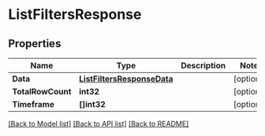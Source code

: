 # ListFiltersResponse

## Properties
Name | Type | Description | Notes
------------ | ------------- | ------------- | -------------
**Data** | [**ListFiltersResponseData**](ListFiltersResponse_data.md) |  | [optional] 
**TotalRowCount** | **int32** |  | [optional] 
**Timeframe** | **[]int32** |  | [optional] 

[[Back to Model list]](../README.md#documentation-for-models) [[Back to API list]](../README.md#documentation-for-api-endpoints) [[Back to README]](../README.md)


